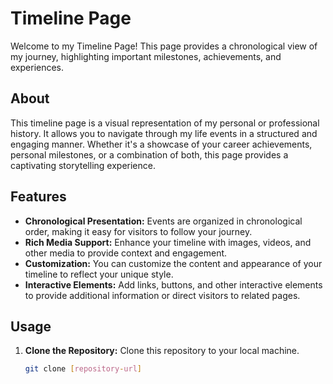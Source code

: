 # Timeline Page

Welcome to my Timeline Page! This page provides a chronological view of my journey, highlighting important milestones, achievements, and experiences.

## About

This timeline page is a visual representation of my personal or professional history. It allows you to navigate through my life events in a structured and engaging manner. Whether it's a showcase of your career achievements, personal milestones, or a combination of both, this page provides a captivating storytelling experience.

## Features

- **Chronological Presentation:** Events are organized in chronological order, making it easy for visitors to follow your journey.
- **Rich Media Support:** Enhance your timeline with images, videos, and other media to provide context and engagement.
- **Customization:** You can customize the content and appearance of your timeline to reflect your unique style.
- **Interactive Elements:** Add links, buttons, and other interactive elements to provide additional information or direct visitors to related pages.

## Usage

1. **Clone the Repository:** Clone this repository to your local machine.

   ```bash
   git clone [repository-url]


